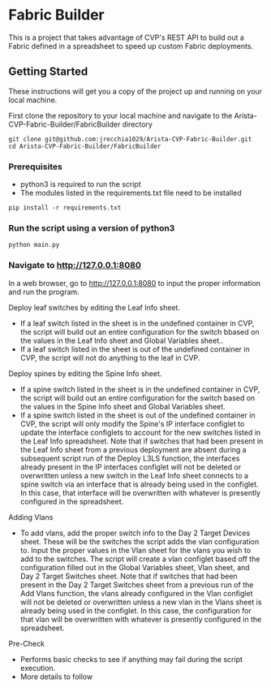 # Fabric Builder

This is a project that takes advantage of CVP's REST API to build out a Fabric defined in a spreadsheet to speed up custom Fabric deployments.

## Getting Started

These instructions will get you a copy of the project up and running on your local machine.

First clone the repository to your local machine and navigate to the Arista-CVP-Fabric-Builder/FabricBuilder directory

```
git clone git@github.com:jrecchia1029/Arista-CVP-Fabric-Builder.git
cd Arista-CVP-Fabric-Builder/FabricBuilder
```


### Prerequisites
- python3 is required to run the script
- The modules listed in the requirements.txt file need to be installed
```
pip install -r requirements.txt
```

### Run the script using a version of python3

```
python main.py
```

### Navigate to http://127.0.0.1:8080

In a web browser, go to http://127.0.0.1:8080 to input the proper information and run the program.

Deploy leaf switches by editing the Leaf Info sheet.
- If a leaf switch listed in the sheet is in the undefined container in CVP, the script will build out  an entire configuration for the switch bbased on the values in the Leaf Info sheet and Global Variables sheet..
- If a leaf switch listed in the sheet is out of the undefined container in CVP, the script will not do anything to the leaf in CVP.

Deploy spines by editing the Spine Info sheet.
- If a spine switch listed in the sheet is in the undefined container in CVP, the script will build out an entire configuration for the switch based on the values in the Spine Info sheet and Global Variables sheet.
- If a spine switch listed in the sheet is out of the undefined container in CVP, the script will only modify the Spine's IP interface configlet to update the interface configlets to account for the new switches listed in the Leaf Info spreadsheet.  Note that if switches that had been present in the Leaf Info sheet from a previous deployment are absent during a subsequent script run of the Deploy L3LS function, the interfaces already present in the IP interfaces configlet will not be deleted or overwritten unless a new switch in the Leaf Info sheet connects to a spine switch via an interface  that is already being used in the configlet.  In this case, that interface will be overwritten with whatever is presently configured in the spreadsheet.

Adding Vlans
- To add vlans, add the proper switch info to the Day 2 Target Devices sheet.  These will be the switches the script adds the vlan configuration to.   Input the proper values in the Vlan sheet for the vlans you wish to add to the switches.  The script will create a vlan configlet based off the configuration filled out in the Global Variables sheet, Vlan sheet, and Day 2 Target Switches sheet.  Note that if switches that had been present in the Day 2 Target Switches sheet from a previous run of the Add Vlans function, the vlans already configured in the Vlan configlet will not be deleted or overwritten unless a new vlan in the Vlans sheet is already being used in the configlet.  In this case, the configuration for that vlan will be overwritten with whatever is presently configured in the spreadsheet.

Pre-Check
- Performs basic checks to see if anything may fail during the script execution.
- More details to follow
